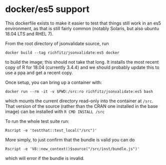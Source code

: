 # docker/es5 support

This dockerfile exists to make it easier to test that things still work in an es5 environment, as that is still fairly common (notably Solaris, but also ubuntu 18.04 LTS and RHEL 7).

From the root directory of jsonvalidate source, run

```
docker build --tag richfitz/jsonvalidate:es5 docker
```

to build the image; this should not take that long. It installs the most recent copy of R for 18.04 (currently 3.4.4) and we should probably update this to use a ppa and get a recent copy.

Once setup, you can bring up a container with:

```
docker run --rm -it -v $PWD:/src:ro richfitz/jsonvalidate:es5 bash
```

which mounts the current directory read-only into the container at `/src`.  That version of the source (rather than the CRAN one installed in the base image) can be installed with `R CMD INSTALL /src`

To run the whole test suite run:

```
Rscript -e 'testthat::test_local("/src")'
```

More simply, to just confirm that the bundle is valid you can do

```
Rscript -e 'V8::new_context()$source("/src/inst/bundle.js")'
```

which will error if the bundle is invalid.
